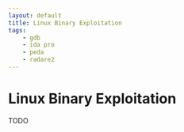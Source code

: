```yaml
---
layout: default
title: Linux Binary Exploitation
tags:
    - gdb
    - ida pro
    - peda
    - radare2
---
```

# Linux Binary Exploitation
TODO